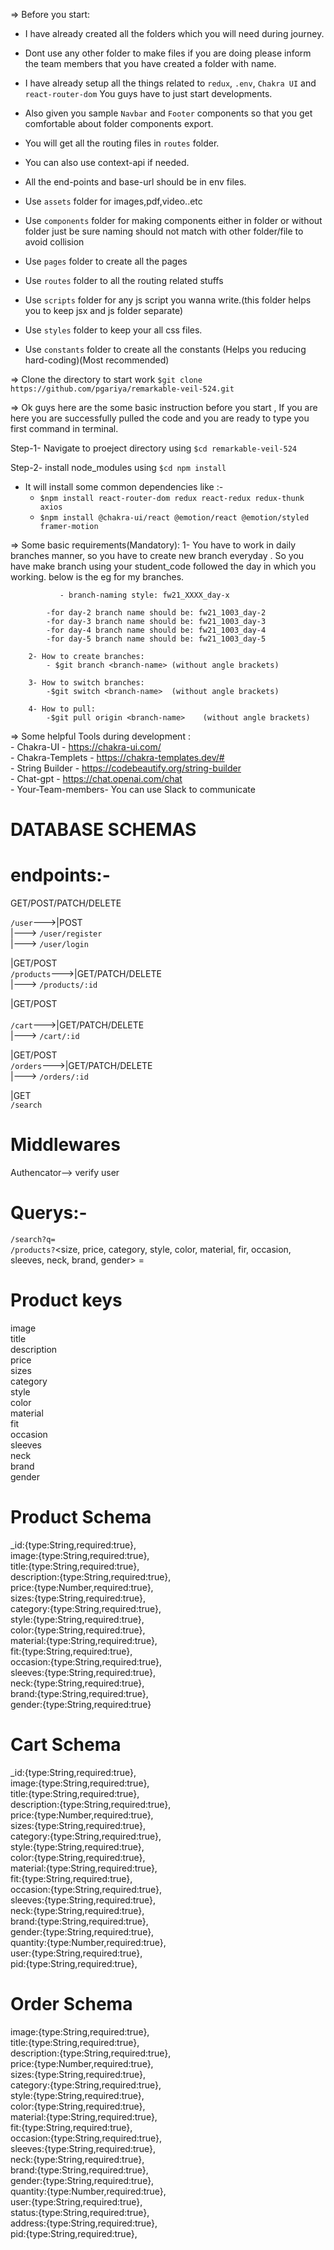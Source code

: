 <!-- All the folder structure information -->
=> Before you start:
   - I have already created all the folders which you will need during journey.

   - Dont use any other folder to make files if you are doing please inform the
     team members that you have created a folder with name.

   - I have already setup all the things related to `redux`, `.env`, `Chakra UI` and `react-router-dom` 
     You guys have to just start developments.

   - Also given you sample `Navbar` and `Footer` components so that you get 
     comfortable about folder components export.

   - You will get all the routing files in `routes` folder.

   - You can also use context-api if needed.

   - All the end-points and base-url should be in env files.

   - Use `assets` folder for images,pdf,video..etc
   - Use `components` folder for making components either in folder or without folder 
     just be sure naming should not match with other folder/file to avoid collision
   - Use `pages` folder to create all the pages
   - Use `routes`  folder to all the routing related stuffs
   - Use `scripts` folder for any js script you wanna write.(this folder helps you to 
     keep jsx and js folder separate)
   - Use `styles` folder to keep your all css files.
   - Use `constants` folder to create all the constants (Helps you reducing hard-coding)(Most recommended)

<!-- Cloning related and Getting started related stuffs -->
=> Clone the directory to start work `$git clone  https://github.com/pgariya/remarkable-veil-524.git`

=> Ok guys here are the some basic instruction before you start , If you are here you are successfully pulled the code and you are ready to type you first command in terminal.

Step-1- Navigate to proeject directory using `$cd remarkable-veil-524`

Step-2- install node_modules using `$cd npm install`

- It will install some common dependencies like :- <br />
    - `$npm install react-router-dom redux react-redux redux-thunk axios`<br />
    - `$npm install @chakra-ui/react @emotion/react @emotion/styled framer-motion`

<!-- Git related stuffs -->
=> Some basic requirements(Mandatory):
       1- You have to work in daily branches manner, so you have to create
          new branch everyday . So you have make branch using your student_code 
          followed the day in which you working. below is the eg for my branches.

               - branch-naming style: fw21_XXXX_day-x

            -for day-2 branch name should be: fw21_1003_day-2
            -for day-3 branch name should be: fw21_1003_day-3
            -for day-4 branch name should be: fw21_1003_day-4
            -for day-5 branch name should be: fw21_1003_day-5

        2- How to create branches:
            - $git branch <branch-name> (without angle brackets)
        
        3- How to switch branches:
            -$git switch <branch-name>  (without angle brackets)
        
        4- How to pull:
            -$git pull origin <branch-name>    (without angle brackets)


=> Some helpful Tools during development :<br />
    - Chakra-UI - https://chakra-ui.com/<br />
    - Chakra-Templets - https://chakra-templates.dev/#<br />
    - String Builder - https://codebeautify.org/string-builder<br />
    - Chat-gpt - https://chat.openai.com/chat<br />
    - Your-Team-members- You can use Slack to communicate<br />

# DATABASE SCHEMAS

 # endpoints:-
GET/POST/PATCH/DELETE<br>

`/user`--->|POST<br>
         |---> `/user/register`<br>
         |---> `/user/login`<br>



|GET/POST<br>
`/products`--->|GET/PATCH/DELETE<br>
             |---> `/products/:id`<br>

             
|GET/POST  <br>           
`/cart`--->|GET/PATCH/DELETE <br>
         |---> `/cart/:id`<br>


|GET/POST<br>
`/orders`--->|GET/PATCH/DELETE<br>
           |---> `/orders/:id`<br>

           
|GET<br>
`/search`<br>

 # Middlewares
Authencator--> verify user

 # Querys:-
`/search?q=`<br>
`/products?`<size, price, category, style, color, material, fir, occasion, sleeves, neck, brand, gender> =<br>

 # Product keys
image<br>
title<br>
description<br>
price<br>
sizes<br>
category<br>
style<br>
color<br>
material<br>
fit<br>
occasion<br>
sleeves<br>
neck<br>
brand<br>
gender<br>



 # Product Schema<br>
_id:{type:String,required:true},<br>
image:{type:String,required:true},<br>
title:{type:String,required:true},<br>
description:{type:String,required:true},<br>
price:{type:Number,required:true},<br>
sizes:{type:String,required:true},<br>
category:{type:String,required:true},<br>
style:{type:String,required:true},<br>
color:{type:String,required:true},<br>
material:{type:String,required:true},<br>
fit:{type:String,required:true},<br>
occasion:{type:String,required:true},<br>
sleeves:{type:String,required:true},<br>
neck:{type:String,required:true},<br>
brand:{type:String,required:true},<br>
gender:{type:String,required:true}<br>

 # Cart Schema
_id:{type:String,required:true},<br>
image:{type:String,required:true},<br>
title:{type:String,required:true},<br>
description:{type:String,required:true},<br>
price:{type:Number,required:true},<br>
sizes:{type:String,required:true},<br>
category:{type:String,required:true},<br>
style:{type:String,required:true},<br>
color:{type:String,required:true},<br>
material:{type:String,required:true},<br>
fit:{type:String,required:true},<br>
occasion:{type:String,required:true},<br>
sleeves:{type:String,required:true},<br>
neck:{type:String,required:true},<br>
brand:{type:String,required:true},<br>
gender:{type:String,required:true},<br>
quantity:{type:Number,required:true},<br>
user:{type:String,required:true},<br>
pid:{type:String,required:true},<br>


 # Order Schema
image:{type:String,required:true},<br>
title:{type:String,required:true},<br>
description:{type:String,required:true},<br>
price:{type:Number,required:true},<br>
sizes:{type:String,required:true},<br>
category:{type:String,required:true},<br>
style:{type:String,required:true},<br>
color:{type:String,required:true},<br>
material:{type:String,required:true},<br>
fit:{type:String,required:true},<br>
occasion:{type:String,required:true},<br>
sleeves:{type:String,required:true},<br>
neck:{type:String,required:true},<br>
brand:{type:String,required:true},<br>
gender:{type:String,required:true},<br>
quantity:{type:Number,required:true},<br>
user:{type:String,required:true},<br>
status:{type:String,required:true},<br>
address:{type:String,required:true},<br>
pid:{type:String,required:true},<br>





